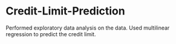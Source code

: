 # Credit-Limit-Prediction
Performed exploratory data analysis on the data. Used multilinear regression to predict the
credit limit.
